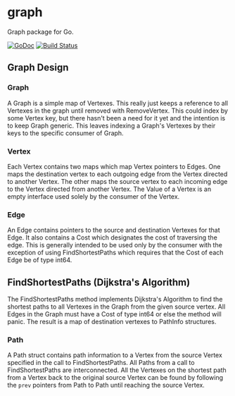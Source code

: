 # graph
Graph package for Go.

[![GoDoc](https://godoc.org/github.com/joberly/graph?status.svg)](https://godoc.org/github.com/joberly/graph)
[![Build Status](https://travis-ci.org/joberly/graph.svg?branch=master)](https://travis-ci.org/joberly/graph)

## Graph Design

### Graph

A Graph is a simple map of Vertexes. This really just keeps a reference to all
Vertexes in the graph until removed with RemoveVertex. This could index by some
Vertex key, but there hasn't been a need for it yet and the intention is to
keep Graph generic. This leaves indexing a Graph's Vertexes by their keys to
the specific consumer of Graph.

### Vertex

Each Vertex contains two maps which map Vertex pointers to Edges. One maps the
destination vertex to each outgoing edge from the Vertex directed to another 
Vertex. The other maps the source vertex to each incoming edge to the Vertex 
directed from another Vertex. The Value of a Vertex is an empty interface used 
solely by the consumer of the Vertex.

### Edge

An Edge contains pointers to the source and destination Vertexes for that Edge.
It also contains a Cost which designates the cost of traversing the edge. This
is generally intended to be used only by the consumer with the exception of
using FindShortestPaths which requires that the Cost of each Edge be of type
int64.

## FindShortestPaths (Dijkstra's Algorithm)

The FindShortestPaths method implements Dijkstra's Algorithm to find the
shortest paths to all Vertexes in the Graph from the given source vertex. All
Edges in the Graph must have a Cost of type int64 or else the method will
panic. The result is a map of destination vertexes to PathInfo structures.

### Path

A Path struct contains path information to a Vertex from the source Vertex
specified in the call to FindShortestPaths. All Paths from a call to
FindShortestPaths are interconnected. All the Vertexes on the shortest path
from a Vertex back to the original source Vertex can be found by following
the ```prev``` pointers from Path to Path until reaching the source Vertex.
